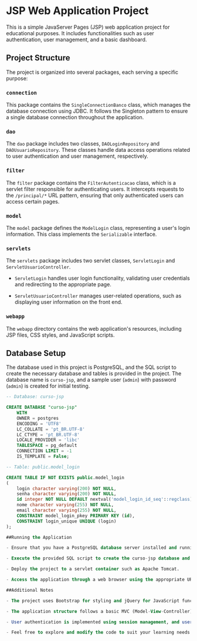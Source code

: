# JSP Web Application Project

This is a simple JavaServer Pages (JSP) web application project for educational purposes. It includes functionalities such as user authentication, user management, and a basic dashboard.

## Project Structure

The project is organized into several packages, each serving a specific purpose:

### `connection`

This package contains the `SingleConnectionBanco` class, which manages the database connection using JDBC. It follows the Singleton pattern to ensure a single database connection throughout the application.

### `dao`

The `dao` package includes two classes, `DAOLoginRepository` and `DAOUsuarioRepository`. These classes handle data access operations related to user authentication and user management, respectively.

### `filter`

The `filter` package contains the `FilterAutenticacao` class, which is a servlet filter responsible for authenticating users. It intercepts requests to the `/principal/*` URL pattern, ensuring that only authenticated users can access certain pages.

### `model`

The `model` package defines the `ModelLogin` class, representing a user's login information. This class implements the `Serializable` interface.

### `servlets`

The `servlets` package includes two servlet classes, `ServletLogin` and `ServletUsuarioController`. 

- `ServletLogin` handles user login functionality, validating user credentials and redirecting to the appropriate page.
  
- `ServletUsuarioController` manages user-related operations, such as displaying user information on the front end.

### `webapp`

The `webapp` directory contains the web application's resources, including JSP files, CSS styles, and JavaScript scripts.

## Database Setup

The database used in this project is PostgreSQL, and the SQL script to create the necessary database and tables is provided in the project. The database name is `curso-jsp`, and a sample user (`admin`) with password (`admin`) is created for initial testing.

```sql
-- Database: curso-jsp

CREATE DATABASE "curso-jsp"
    WITH
    OWNER = postgres
    ENCODING = 'UTF8'
    LC_COLLATE = 'pt_BR.UTF-8'
    LC_CTYPE = 'pt_BR.UTF-8'
    LOCALE_PROVIDER = 'libc'
    TABLESPACE = pg_default
    CONNECTION LIMIT = -1
    IS_TEMPLATE = False;

-- Table: public.model_login

CREATE TABLE IF NOT EXISTS public.model_login
(
    login character varying(200) NOT NULL,
    senha character varying(200) NOT NULL,
    id integer NOT NULL DEFAULT nextval('model_login_id_seq'::regclass),
    nome character varying(255) NOT NULL,
    email character varying(255) NOT NULL,
    CONSTRAINT model_login_pkey PRIMARY KEY (id),
    CONSTRAINT login_unique UNIQUE (login)
);

##Running the Application

- Ensure that you have a PostgreSQL database server installed and running.

- Execute the provided SQL script to create the curso-jsp database and tables.

- Deploy the project to a servlet container such as Apache Tomcat.

- Access the application through a web browser using the appropriate URL.

##Additional Notes

- The project uses Bootstrap for styling and jQuery for JavaScript functionality. These libraries are included via CDN links.

- The application structure follows a basic MVC (Model-View-Controller) pattern.

- User authentication is implemented using session management, and user credentials are stored in the database.

- Feel free to explore and modify the code to suit your learning needs. If you have any questions or encounter issues, please refer to the provided code comments or seek assistance in relevant programming forums.


